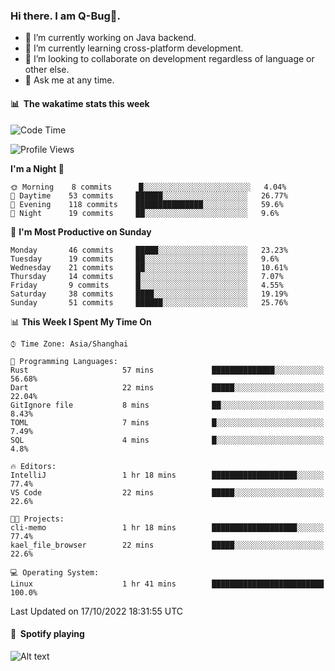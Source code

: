 ### Hi there. I am Q-Bug🐞.

- 🔭 I’m currently working on Java backend.
- 🌱 I’m currently learning cross-platform development.
- 👯 I’m looking to collaborate on development regardless of language or other else.
- 💬 Ask me at any time.

#### 📊 &nbsp;**The wakatime stats this week**  
<!--START_SECTION:waka-->
![Code Time](http://img.shields.io/badge/Code%20Time-41%20hrs%2036%20mins-blue)

![Profile Views](http://img.shields.io/badge/Profile%20Views-0-blue)

**I'm a Night 🦉** 

```text
🌞 Morning    8 commits      █░░░░░░░░░░░░░░░░░░░░░░░░   4.04% 
🌆 Daytime    53 commits     ██████░░░░░░░░░░░░░░░░░░░   26.77% 
🌃 Evening    118 commits    ███████████████░░░░░░░░░░   59.6% 
🌙 Night      19 commits     ██░░░░░░░░░░░░░░░░░░░░░░░   9.6%

```
📅 **I'm Most Productive on Sunday** 

```text
Monday       46 commits     █████░░░░░░░░░░░░░░░░░░░░   23.23% 
Tuesday      19 commits     ██░░░░░░░░░░░░░░░░░░░░░░░   9.6% 
Wednesday    21 commits     ██░░░░░░░░░░░░░░░░░░░░░░░   10.61% 
Thursday     14 commits     █░░░░░░░░░░░░░░░░░░░░░░░░   7.07% 
Friday       9 commits      █░░░░░░░░░░░░░░░░░░░░░░░░   4.55% 
Saturday     38 commits     ████░░░░░░░░░░░░░░░░░░░░░   19.19% 
Sunday       51 commits     ██████░░░░░░░░░░░░░░░░░░░   25.76%

```


📊 **This Week I Spent My Time On** 

```text
⌚︎ Time Zone: Asia/Shanghai

💬 Programming Languages: 
Rust                     57 mins             ██████████████░░░░░░░░░░░   56.68% 
Dart                     22 mins             █████░░░░░░░░░░░░░░░░░░░░   22.04% 
GitIgnore file           8 mins              ██░░░░░░░░░░░░░░░░░░░░░░░   8.43% 
TOML                     7 mins              █░░░░░░░░░░░░░░░░░░░░░░░░   7.49% 
SQL                      4 mins              █░░░░░░░░░░░░░░░░░░░░░░░░   4.8%

🔥 Editors: 
IntelliJ                 1 hr 18 mins        ███████████████████░░░░░░   77.4% 
VS Code                  22 mins             █████░░░░░░░░░░░░░░░░░░░░   22.6%

🐱‍💻 Projects: 
cli-memo                 1 hr 18 mins        ███████████████████░░░░░░   77.4% 
kael_file_browser        22 mins             █████░░░░░░░░░░░░░░░░░░░░   22.6%

💻 Operating System: 
Linux                    1 hr 41 mins        █████████████████████████   100.0%

```


 Last Updated on 17/10/2022 18:31:55 UTC
<!--END_SECTION:waka-->

#### 🎵 &nbsp;**Spotify playing**  
![Alt text](https://spotify-recently-played-readme.vercel.app/api?user=e5y1o4x7kdt9kf2blu4wvmb4s&unique={true|1|on|yes})
